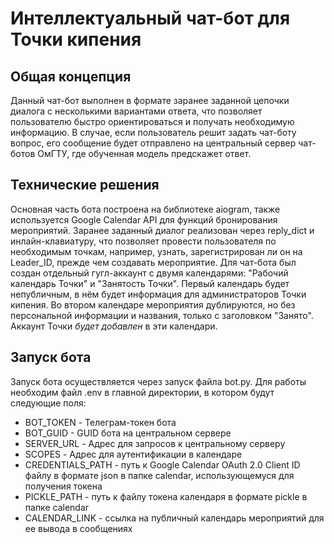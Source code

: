 # Интеллектуальный чат-бот для Точки кипения

## Общая концепция

Данный чат-бот выполнен в формате заранее заданной цепочки диалога с несколькими вариантами ответа, что позволяет пользователю быстро ориентироваться и получать необходимую информацию. В случае, если пользователь решит задать чат-боту вопрос, его сообщение будет отправлено на центральный сервер чат-ботов ОмГТУ, где обученная модель предскажет ответ.

## Технические решения

Основная часть бота построена на библиотеке aiogram, также используется Google Calendar API для функций бронирования мероприятий. Заранее заданный диалог реализован через reply_dict и инлайн-клавиатуру, что позволяет провести пользователя по необходимым точкам, например, узнать, зарегистрирован ли он на Leader_ID, прежде чем создавать мероприятие. Для чат-бота был создан отдельный гугл-аккаунт с двумя календарями: "Рабочий календарь Точки" и "Занятость Точки". Первый календарь будет непубличным, в нём будет информация для администраторов Точки кипения. Во втором календаре мероприятия дублируются, но без персональной информации и названия, только с заголовком "Занято". Аккаунт Точки _будет добавлен_ в эти календари.


## Запуск бота

Запуск бота осуществляется через запуск файла bot.py. Для работы необходим файл .env в главной директории, в котором будут следующие поля: 
* BOT_TOKEN - Телеграм-токен бота
* BOT_GUID - GUID бота на центральном сервере
* SERVER_URL - Адрес для запросов к центральному серверу
* SCOPES - Адрес для аутентификации в календаре
* CREDENTIALS_PATH - путь к Google Calendar OAuth 2.0 Client ID файлу в формате json в папке calendar, использующемуся для получения токена
* PICKLE_PATH - путь к файлу токена календаря в формате pickle в папке calendar
* CALENDAR_LINK - ссылка на публичный календарь мероприятий для ее вывода в сообщениях
